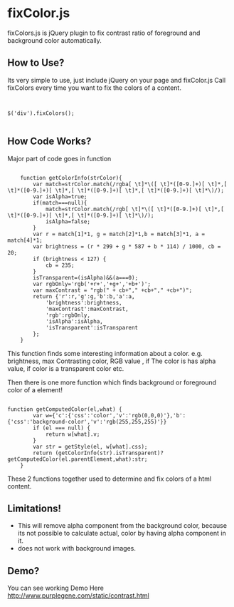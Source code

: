 fixColor.js
=============
fixColors.js is jQuery plugin to fix contrast ratio of foreground and background color automatically.

How to Use?
---------------
Its very simple to use, just include jQuery on your page and fixColor.js 
Call fixColors every time you want to fix the colors of a content. 

<pre><code>

$('div').fixColors();

</code></pre>

How Code Works?
-----------------

Major part of code goes in function 
<pre><code>
	function getColorInfo(strColor){
        var match=strColor.match(/rgba[ \t]*\([ \t]*([0-9.]+)[ \t]*,[ \t]*([0-9.]+)[ \t]*,[ \t]*([0-9.]+)[ \t]*,[ \t]*([0-9.]+)[ \t]*\)/);
        var isAlpha=true;
        if(match===null){
            match=strColor.match(/rgb[ \t]*\([ \t]*([0-9.]+)[ \t]*,[ \t]*([0-9.]+)[ \t]*,[ \t]*([0-9.]+)[ \t]*\)/);
            isAlpha=false;
        }
        var r = match[1]*1, g = match[2]*1,b = match[3]*1, a = match[4]*1;
        var brightness = (r * 299 + g * 587 + b * 114) / 1000, cb = 20;
        if (brightness < 127) {
            cb = 235;
        }
        isTransparent=(isAlpha)&&(a===0);
        var rgbOnly='rgb('+r+','+g+','+b+')';
        var maxContrast = "rgb(" + cb+"," +cb+"," +cb+")";
        return {'r':r,'g':g,'b':b,'a':a,  
            'brightness':brightness,
            'maxContrast':maxContrast,
            'rgb':rgbOnly,
            'isAlpha':isAlpha,
            'isTransparent':isTransparent
        };
    }
</code></pre>

This function finds some interesting information about a color. e.g. brightness, max Contrasting color, RGB value , if The color is has alpha value, if color is a transparent color etc. 

Then there is one more function which finds background or foreground color of a element!
<pre><code>
function getComputedColor(el,what) {
        var w={'c':{'css':'color','v':'rgb(0,0,0)'},'b':{'css':'background-color','v':'rgb(255,255,255)'}}
        if (el === null) {
            return w[what].v;
        }
        var str = getStyle(el, w[what].css);
        return (getColorInfo(str).isTransparent)?getComputedColor(el.parentElement,what):str;
    }
</code></pre>


These 2 functions together used to determine and fix colors of a html content. 


Limitations!
-----------------
- This will remove alpha component from the background color, because its not possible to calculate actual, color by having alpha component in it. 
- does not work with background images. 

Demo?
----------
You can see working Demo Here http://www.purplegene.com/static/contrast.html
